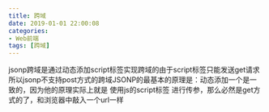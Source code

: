 ```yaml
---
title: 跨域
date: 2019-01-01 22:00:08
categories: 
- Web前端
tags: [跨域]
---
```


jsonp跨域是通过动态添加script标签实现跨域的由于script标签只能发送get请求所以jsonp不支持post方式的跨域JSONP的最基本的原理是：动态添加一个<script>标签而script标签的src属性是没有跨域的限制的。这样说来，这种跨域方式其实与ajaxXmlHttpRequest协议无关了。可以说jsonp的方式原理上和<scriptsrc="http://跨域/...xx.js"></script>是一致的，因为他的原理实际上就是 使用js的script标签 进行传参，那么必然是get方式的了，和浏览器中敲入一个url一样